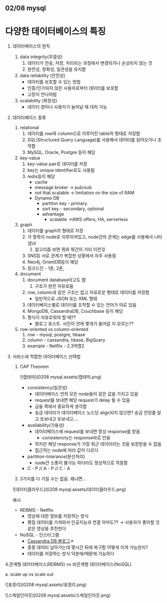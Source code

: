 ## 02/08 mysql

# 다양한 데이터베이스의 특징

1. 데이터베이스의 원칙

   1. data integrity(무결성)
      1. 데이터가 전송, 저장, 처리되는 과정에서 변경되거나 손상되지 않는 것
      2. 완전성, 정확성, 일관성을 유지함
   2. data reliability (안전성)
      - 데이터를 보호할 수 있는 방법
      - 인증/인가되지 않은 사용자로부터 데이터를 보호함
      - 고장이 안나야됨
   3. scalability (확장성)
      - 데이터 양이나 사용자가 늘어날 때 대처 가능

2. 데이터베이스 종류

   1. relational
      1. 데이터를 row와 column으로 이루어진 table의 형태로 저장함
      2. SQL(Structured Query Language)를 사용해서 데이터를 읽어오거나 조작함
      3. MySQL, Oracle, Postgre 등이 해당
   2. key-value
      1. key-value pair로 데이터를 저장
      2. key는 unique identifier로도 사용됨
      3. redis등이 해당
         - cache
         - message broker → pub/sub
         - not that scalable → limitation on the size of RAM
         - Dynamo DB
           - partiton key - primary.
           - sort key - secondary, optional
           - advantage
             - scalable →AWS offers, HA, serverless
   3. graph
      1. 데이터를 graph의 형태로 저장
      2. 각 항목이 node로 이루어져있고, node간의 관계는 edge를 사용해서 나타냄\d
         1. 알고리즘 보면 뭐와 뭐간의 거리 이런것
      3. SNS등 서로 관계가 복잡한 상황에서 자주 사용됨
      4. Neo4j, OrientDB등이 해당
      5. 링크드인 - 1촌, 2촌,
   4. document
      1. document database라고도 함
         1. 구조가 완전 자유로움
      2. row, column과 같은 구조는 없고 자유로운 형태로 데이터를 저장함
         - 일반적으로 JSON 또는 XML 형태
      3. 데이터베이스별로 데이터를 조작할 수 있는 언어가 따로 있음
      4. MongoDB, CassandraDB, Couchbase 등이 해당
      5. 형식이 자유로워야 할 때??
         - 블로그 포스트. 사진이 언제 몇개가 들어갈 지 모르는??
   5. row-oriented vs column-oriented
      1. row - mysql, postgre, hbase
      2. column - cassandra, hbase, BigQuery
      3. example - Netflix - 2.3억명2

3. 서비스에 적합한 데이터베이스 선택법

   1. CAP Theorem

      ![캡테마](0208 mysql.assets/캡테마.png)

      - consistency(일관성)
        - 데이터베이스 안의 모든 node들이 같은 값을 가지고 있음
        - request를 보내면 해당 request가 delay 될 수 있음
        - 금융 쪽에서 중요하게 생각함
        - 송금 데이터가 데이터베이스 노드당 align되지 않으면? 송금 안된줄 알고 또보내고 또보내고….
      - availability(가용성)
        - 데이터베이스에 request를 보내면 항상 response를 받음
          - consistencty는 response바로 안옴
        - 하지만 해당 response가 가장 최근 데이터라는 것을 보장받을 수 없음
        - 접근하는 node에 따라 값이 다르다
      - partition-tolerance(분산처리)
        - node간 소통이 불가능 하더라도 정상적으로 작동함
      - C - P // A - P // C - A

   2. 3가지를 다 가질 수는 없음. 왜냐면…

   ![데이터클라우드](0208 mysql.assets/데이터클라우드.png)

   예시

   - RDBMS - Netflix
     - 영상에 대한 정보를 저장하는 방식
     - 평점 데이터를 가져와서 인공지능과 연결 아마도??  → 사용자가 좋아할 것 같은 영상을 추천한다
   - NoSQL - 인스타그램
     - [Cassandra DB 블로그](https://jasonkang14.github.io/database/cassandra-db)↗️
     - 종종 데이터 날아가는데 몇시간 뒤에 복구함 어떻게 이게 가능한지?
     - 데이터를 저장하는 방식 덕분에/때문에 가능하다

4.관계형 데이터베이스(RDBMS) vs 비관계형 데이터베이스(NoSQL)

a. scale up vs scale out

![표정리](0208 mysql.assets/표정리.png)

![스케일인아웃](0208 mysql.assets/스케일인아웃.png)
